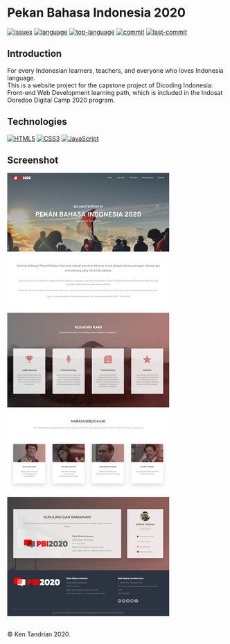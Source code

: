 # Pekan Bahasa Indonesia 2020
[![issues](https://img.shields.io/github/issues/KenTandrian/pbi2020-project)](https://github.com/KenTandrian/pbi2020-project/issues)
[![language](https://img.shields.io/github/languages/count/KenTandrian/pbi2020-project)](https://github.com/KenTandrian/pbi2020-project/search?l=javascript)
[![top-language](https://img.shields.io/github/languages/top/KenTandrian/pbi2020-project)](https://github.com/KenTandrian/pbi2020-project/search?l=javascript)
[![commit](https://img.shields.io/github/commit-activity/m/KenTandrian/pbi2020-project)](https://github.com/KenTandrian/pbi2020-project/commits/main)
[![last-commit](https://img.shields.io/github/last-commit/KenTandrian/pbi2020-project)](https://github.com/KenTandrian/pbi2020-project/commits/main)

## Introduction
For every Indonesian learners, teachers, and everyone who loves Indonesia language.\
This is a website project for the capstone project of Dicoding Indonesia: Front-end Web Development learning path, which is included in the Indosat Ooredoo Digital Camp 2020 program.

## Technologies
[![HTML5](https://img.shields.io/badge/-HTML5-black?style=flat-square&logo=html5&logoColor=orange)](https://github.com/KenTandrian?tab=repositories&language=html)
[![CSS3](https://img.shields.io/badge/-CSS3-black?style=flat-square&logo=css3&logoColor=blue)](https://github.com/KenTandrian?tab=repositories&language=css)
[![JavaScript](https://img.shields.io/badge/-JavaScript-black?style=flat-square&logo=javascript)](https://github.com/KenTandrian?tab=repositories&language=javascript)

## Screenshot
<img src=assets/image/PBI.png>

## 
&#169; Ken Tandrian 2020.
